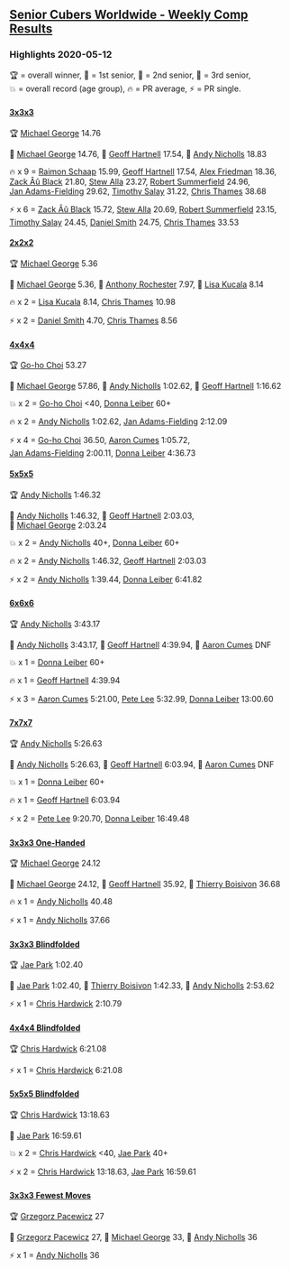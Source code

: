 <style>table {white-space: nowrap;}</style>

## [Senior Cubers Worldwide - Weekly Comp Results](/scw-comp/results/)
### Highlights 2020-05-12

<span style="white-space: nowrap;">🏆 = overall winner</span>, <span style="white-space: nowrap;">🥇 = 1st senior</span>, <span style="white-space: nowrap;">🥈 = 2nd senior</span>, <span style="white-space: nowrap;">🥉 = 3rd senior</span>, <span style="white-space: nowrap;">💥 = overall record (age group)</span>, <span style="white-space: nowrap;">🔥 = PR average</span>, <span style="white-space: nowrap;">⚡ = PR single</span>.

#### [3x3x3](333.md)

<span style="white-space: nowrap;">🏆 [Michael George](../../persons/michael_george/333.md) 14.76</span>

<span style="white-space: nowrap;">🥇 [Michael George](../../persons/michael_george/333.md) 14.76</span>, <span style="white-space: nowrap;">🥈 [Geoff Hartnell](../../persons/geoff_hartnell/333.md) 17.54</span>, <span style="white-space: nowrap;">🥉 [Andy Nicholls](../../persons/andy_nicholls/333.md) 18.83</span>

🔥 x 9 = <span style="white-space: nowrap;">[Raimon Schaap](../../persons/raimon_schaap/333.md) 15.99</span>, <span style="white-space: nowrap;">[Geoff Hartnell](../../persons/geoff_hartnell/333.md) 17.54</span>, <span style="white-space: nowrap;">[Alex Friedman](../../persons/alex_friedman/333.md) 18.36</span>, <span style="white-space: nowrap;">[Zack Âû Black](../../persons/zack_au_black/333.md) 21.80</span>, <span style="white-space: nowrap;">[Stew Alla](../../persons/stew_alla/333.md) 23.27</span>, <span style="white-space: nowrap;">[Robert Summerfield](../../persons/robert_summerfield/333.md) 24.96</span>, <span style="white-space: nowrap;">[Jan Adams-Fielding](../../persons/jan_adams_fielding/333.md) 29.62</span>, <span style="white-space: nowrap;">[Timothy Salay](../../persons/timothy_salay/333.md) 31.22</span>, <span style="white-space: nowrap;">[Chris Thames](../../persons/chris_thames/333.md) 38.68</span>

⚡ x 6 = <span style="white-space: nowrap;">[Zack Âû Black](../../persons/zack_au_black/333.md) 15.72</span>, <span style="white-space: nowrap;">[Stew Alla](../../persons/stew_alla/333.md) 20.69</span>, <span style="white-space: nowrap;">[Robert Summerfield](../../persons/robert_summerfield/333.md) 23.15</span>, <span style="white-space: nowrap;">[Timothy Salay](../../persons/timothy_salay/333.md) 24.45</span>, <span style="white-space: nowrap;">[Daniel Smith](../../persons/daniel_smith/333.md) 24.75</span>, <span style="white-space: nowrap;">[Chris Thames](../../persons/chris_thames/333.md) 33.53</span>

#### [2x2x2](222.md)

<span style="white-space: nowrap;">🏆 [Michael George](../../persons/michael_george/222.md) 5.36</span>

<span style="white-space: nowrap;">🥇 [Michael George](../../persons/michael_george/222.md) 5.36</span>, <span style="white-space: nowrap;">🥈 [Anthony Rochester](../../persons/anthony_rochester/222.md) 7.97</span>, <span style="white-space: nowrap;">🥉 [Lisa Kucala](../../persons/lisa_kucala/222.md) 8.14</span>

🔥 x 2 = <span style="white-space: nowrap;">[Lisa Kucala](../../persons/lisa_kucala/222.md) 8.14</span>, <span style="white-space: nowrap;">[Chris Thames](../../persons/chris_thames/222.md) 10.98</span>

⚡ x 2 = <span style="white-space: nowrap;">[Daniel Smith](../../persons/daniel_smith/222.md) 4.70</span>, <span style="white-space: nowrap;">[Chris Thames](../../persons/chris_thames/222.md) 8.56</span>

#### [4x4x4](444.md)

<span style="white-space: nowrap;">🏆 [Go-ho Choi](../../persons/go_ho_choi/444.md) 53.27</span>

<span style="white-space: nowrap;">🥇 [Michael George](../../persons/michael_george/444.md) 57.86</span>, <span style="white-space: nowrap;">🥈 [Andy Nicholls](../../persons/andy_nicholls/444.md) 1:02.62</span>, <span style="white-space: nowrap;">🥉 [Geoff Hartnell](../../persons/geoff_hartnell/444.md) 1:16.62</span>

💥 x 2 = <span style="white-space: nowrap;">[Go-ho Choi](../../persons/go_ho_choi/444.md) <40</span>, <span style="white-space: nowrap;">[Donna Leiber](../../persons/donna_leiber/444.md) 60+</span>

🔥 x 2 = <span style="white-space: nowrap;">[Andy Nicholls](../../persons/andy_nicholls/444.md) 1:02.62</span>, <span style="white-space: nowrap;">[Jan Adams-Fielding](../../persons/jan_adams_fielding/444.md) 2:12.09</span>

⚡ x 4 = <span style="white-space: nowrap;">[Go-ho Choi](../../persons/go_ho_choi/444.md) 36.50</span>, <span style="white-space: nowrap;">[Aaron Cumes](../../persons/aaron_cumes/444.md) 1:05.72</span>, <span style="white-space: nowrap;">[Jan Adams-Fielding](../../persons/jan_adams_fielding/444.md) 2:00.11</span>, <span style="white-space: nowrap;">[Donna Leiber](../../persons/donna_leiber/444.md) 4:36.73</span>

#### [5x5x5](555.md)

<span style="white-space: nowrap;">🏆 [Andy Nicholls](../../persons/andy_nicholls/555.md) 1:46.32</span>

<span style="white-space: nowrap;">🥇 [Andy Nicholls](../../persons/andy_nicholls/555.md) 1:46.32</span>, <span style="white-space: nowrap;">🥈 [Geoff Hartnell](../../persons/geoff_hartnell/555.md) 2:03.03</span>, <span style="white-space: nowrap;">🥉 [Michael George](../../persons/michael_george/555.md) 2:03.24</span>

💥 x 2 = <span style="white-space: nowrap;">[Andy Nicholls](../../persons/andy_nicholls/555.md) 40+</span>, <span style="white-space: nowrap;">[Donna Leiber](../../persons/donna_leiber/555.md) 60+</span>

🔥 x 2 = <span style="white-space: nowrap;">[Andy Nicholls](../../persons/andy_nicholls/555.md) 1:46.32</span>, <span style="white-space: nowrap;">[Geoff Hartnell](../../persons/geoff_hartnell/555.md) 2:03.03</span>

⚡ x 2 = <span style="white-space: nowrap;">[Andy Nicholls](../../persons/andy_nicholls/555.md) 1:39.44</span>, <span style="white-space: nowrap;">[Donna Leiber](../../persons/donna_leiber/555.md) 6:41.82</span>

#### [6x6x6](666.md)

<span style="white-space: nowrap;">🏆 [Andy Nicholls](../../persons/andy_nicholls/666.md) 3:43.17</span>

<span style="white-space: nowrap;">🥇 [Andy Nicholls](../../persons/andy_nicholls/666.md) 3:43.17</span>, <span style="white-space: nowrap;">🥈 [Geoff Hartnell](../../persons/geoff_hartnell/666.md) 4:39.94</span>, <span style="white-space: nowrap;">🥉 [Aaron Cumes](../../persons/aaron_cumes/666.md) DNF</span>

💥 x 1 = <span style="white-space: nowrap;">[Donna Leiber](../../persons/donna_leiber/666.md) 60+</span>

🔥 x 1 = <span style="white-space: nowrap;">[Geoff Hartnell](../../persons/geoff_hartnell/666.md) 4:39.94</span>

⚡ x 3 = <span style="white-space: nowrap;">[Aaron Cumes](../../persons/aaron_cumes/666.md) 5:21.00</span>, <span style="white-space: nowrap;">[Pete Lee](../../persons/pete_lee/666.md) 5:32.99</span>, <span style="white-space: nowrap;">[Donna Leiber](../../persons/donna_leiber/666.md) 13:00.60</span>

#### [7x7x7](777.md)

<span style="white-space: nowrap;">🏆 [Andy Nicholls](../../persons/andy_nicholls/777.md) 5:26.63</span>

<span style="white-space: nowrap;">🥇 [Andy Nicholls](../../persons/andy_nicholls/777.md) 5:26.63</span>, <span style="white-space: nowrap;">🥈 [Geoff Hartnell](../../persons/geoff_hartnell/777.md) 6:03.94</span>, <span style="white-space: nowrap;">🥉 [Aaron Cumes](../../persons/aaron_cumes/777.md) DNF</span>

💥 x 1 = <span style="white-space: nowrap;">[Donna Leiber](../../persons/donna_leiber/777.md) 60+</span>

🔥 x 1 = <span style="white-space: nowrap;">[Geoff Hartnell](../../persons/geoff_hartnell/777.md) 6:03.94</span>

⚡ x 2 = <span style="white-space: nowrap;">[Pete Lee](../../persons/pete_lee/777.md) 9:20.70</span>, <span style="white-space: nowrap;">[Donna Leiber](../../persons/donna_leiber/777.md) 16:49.48</span>

#### [3x3x3 One-Handed](333oh.md)

<span style="white-space: nowrap;">🏆 [Michael George](../../persons/michael_george/333oh.md) 24.12</span>

<span style="white-space: nowrap;">🥇 [Michael George](../../persons/michael_george/333oh.md) 24.12</span>, <span style="white-space: nowrap;">🥈 [Geoff Hartnell](../../persons/geoff_hartnell/333oh.md) 35.92</span>, <span style="white-space: nowrap;">🥉 [Thierry Boisivon](../../persons/thierry_boisivon/333oh.md) 36.68</span>

🔥 x 1 = <span style="white-space: nowrap;">[Andy Nicholls](../../persons/andy_nicholls/333oh.md) 40.48</span>

⚡ x 1 = <span style="white-space: nowrap;">[Andy Nicholls](../../persons/andy_nicholls/333oh.md) 37.66</span>

#### [3x3x3 Blindfolded](333bf.md)

<span style="white-space: nowrap;">🏆 [Jae Park](../../persons/jae_park/333bf.md) 1:02.40</span>

<span style="white-space: nowrap;">🥇 [Jae Park](../../persons/jae_park/333bf.md) 1:02.40</span>, <span style="white-space: nowrap;">🥈 [Thierry Boisivon](../../persons/thierry_boisivon/333bf.md) 1:42.33</span>, <span style="white-space: nowrap;">🥉 [Andy Nicholls](../../persons/andy_nicholls/333bf.md) 2:53.62</span>

⚡ x 1 = <span style="white-space: nowrap;">[Chris Hardwick](../../persons/chris_hardwick/333bf.md) 2:10.79</span>

#### [4x4x4 Blindfolded](444bf.md)

<span style="white-space: nowrap;">🏆 [Chris Hardwick](../../persons/chris_hardwick/444bf.md) 6:21.08</span>

⚡ x 1 = <span style="white-space: nowrap;">[Chris Hardwick](../../persons/chris_hardwick/444bf.md) 6:21.08</span>

#### [5x5x5 Blindfolded](555bf.md)

<span style="white-space: nowrap;">🏆 [Chris Hardwick](../../persons/chris_hardwick/555bf.md) 13:18.63</span>

<span style="white-space: nowrap;">🥇 [Jae Park](../../persons/jae_park/555bf.md) 16:59.61</span>

💥 x 2 = <span style="white-space: nowrap;">[Chris Hardwick](../../persons/chris_hardwick/555bf.md) <40</span>, <span style="white-space: nowrap;">[Jae Park](../../persons/jae_park/555bf.md) 40+</span>

⚡ x 2 = <span style="white-space: nowrap;">[Chris Hardwick](../../persons/chris_hardwick/555bf.md) 13:18.63</span>, <span style="white-space: nowrap;">[Jae Park](../../persons/jae_park/555bf.md) 16:59.61</span>

#### [3x3x3 Fewest Moves](333fm.md)

<span style="white-space: nowrap;">🏆 [Grzegorz Pacewicz](../../persons/grzegorz_pacewicz/333fm.md) 27</span>

<span style="white-space: nowrap;">🥇 [Grzegorz Pacewicz](../../persons/grzegorz_pacewicz/333fm.md) 27</span>, <span style="white-space: nowrap;">🥈 [Michael George](../../persons/michael_george/333fm.md) 33</span>, <span style="white-space: nowrap;">🥉 [Andy Nicholls](../../persons/andy_nicholls/333fm.md) 36</span>

⚡ x 1 = <span style="white-space: nowrap;">[Andy Nicholls](../../persons/andy_nicholls/333fm.md) 36</span>


<!-- Global site tag (gtag.js) - Google Analytics -->
<script async src="https://www.googletagmanager.com/gtag/js?id=UA-86348435-3"></script>
<script>window.dataLayer = window.dataLayer || []; function gtag() {dataLayer.push(arguments);} gtag('js', new Date()); gtag('config', 'UA-86348435-3');</script>
